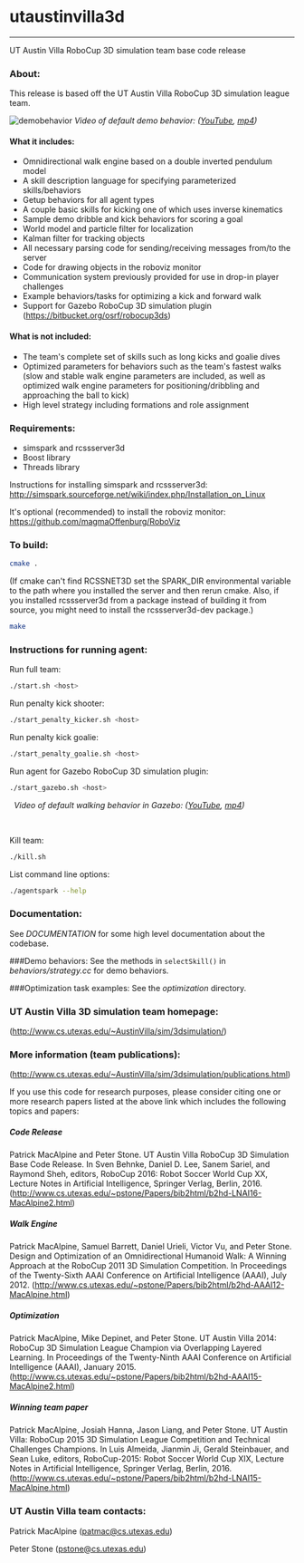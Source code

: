 # utaustinvilla3d
---
UT Austin Villa RoboCup 3D simulation team base code release

### About: 
This release is based off the UT Austin Villa RoboCup 3D simulation league team.  

![demobehavior](https://cloud.githubusercontent.com/assets/7802157/17454416/142ef6c4-5b5a-11e6-900d-7b4fe81beb79.png)
*Video of default demo behavior: ([YouTube](https://www.youtube.com/watch?v=b47enPRhFR4), [mp4](http://www.cs.utexas.edu/~AustinVilla/sim/3dsimulation/AustinVilla3DSimulationFiles/2016/videos/UTABaseCodeReleaseDemoBehavior.mp4))*

#### What it includes:
* Omnidirectional walk engine based on a double inverted pendulum model 
* A skill description language for specifying parameterized skills/behaviors
* Getup behaviors for all agent types
* A couple basic skills for kicking one of which uses inverse kinematics
* Sample demo dribble and kick behaviors for scoring a goal
* World model and particle filter for localization
* Kalman filter for tracking objects
* All necessary parsing code for sending/receiving messages from/to the server
* Code for drawing objects in the roboviz monitor
* Communication system previously provided for use in drop-in player challenges
* Example behaviors/tasks for optimizing a kick and forward walk
* Support for Gazebo RoboCup 3D simulation plugin (https://bitbucket.org/osrf/robocup3ds)

#### What is not included: 
* The team's complete set of skills such as long kicks and goalie dives
* Optimized parameters for behaviors such as the team's fastest walks (slow and stable walk engine parameters are included, as well as optimized walk engine parameters for positioning/dribbling and approaching the ball to kick)
* High level strategy including formations and role assignment


### Requirements:
* simspark and rcssserver3d
* Boost library
* Threads library

Instructions for installing simspark and rcssserver3d:
http://simspark.sourceforge.net/wiki/index.php/Installation_on_Linux

It's optional (recommended) to install the roboviz monitor:
https://github.com/magmaOffenburg/RoboViz


### To build:
```bash
cmake . 
```
 (If cmake can't find RCSSNET3D set the SPARK_DIR environmental variable to the path where you installed the server and then rerun cmake.  Also, if you installed rcssserver3d from a package instead of building it from source, you might need to install the rcssserver3d-dev package.)
 
```bash
make
```

### Instructions for running agent:
Run full team:
```bash
./start.sh <host>
```
Run penalty kick shooter:
```bash
./start_penalty_kicker.sh <host>
```
Run penalty kick goalie:
```bash
./start_penalty_goalie.sh <host>
```
Run agent for Gazebo RoboCup 3D simulation plugin:
```bash
./start_gazebo.sh <host>
```
&nbsp;&nbsp;*Video of default walking behavior in Gazebo: ([YouTube](https://www.youtube.com/watch?v=E3LTkFFt5eA), [mp4](http://www.cs.utexas.edu/~AustinVilla/sim/3dsimulation/AustinVilla3DSimulationFiles/2016/videos/GazeboWalk.mp4))*

&nbsp;

Kill team:
```bash
./kill.sh
```
List command line options:
```bash
./agentspark --help
```

### Documentation:
See *DOCUMENTATION* for some high level documentation about the codebase.


###Demo behaviors:
See the methods in `selectSkill()` in *behaviors/strategy.cc* for demo behaviors.


###Optimization task examples:
See the *optimization* directory.


### UT Austin Villa 3D simulation team homepage:
(http://www.cs.utexas.edu/~AustinVilla/sim/3dsimulation/)


### More information (team publications):
(http://www.cs.utexas.edu/~AustinVilla/sim/3dsimulation/publications.html)

If you use this code for research purposes, please consider citing one or more research papers listed at the above link which includes the following topics and papers:
##### Code Release
Patrick MacAlpine and Peter Stone. 
UT Austin Villa RoboCup 3D Simulation Base Code Release. 
In Sven Behnke, Daniel D. Lee, Sanem Sariel, and Raymond Sheh, editors, RoboCup 2016: Robot Soccer World Cup XX, Lecture Notes in Artificial Intelligence, Springer Verlag, Berlin, 2016.
(http://www.cs.utexas.edu/~pstone/Papers/bib2html/b2hd-LNAI16-MacAlpine2.html)

##### Walk Engine 
Patrick MacAlpine, Samuel Barrett, Daniel Urieli, Victor Vu, and Peter Stone. 
Design and Optimization of an Omnidirectional Humanoid Walk: A Winning Approach at the RoboCup 2011 3D Simulation Competition. 
In Proceedings of the Twenty-Sixth AAAI Conference on Artificial Intelligence (AAAI), July 2012.
(http://www.cs.utexas.edu/~pstone/Papers/bib2html/b2hd-AAAI12-MacAlpine.html)

##### Optimization 
Patrick MacAlpine, Mike Depinet, and Peter Stone. 
UT Austin Villa 2014: RoboCup 3D Simulation League Champion via Overlapping Layered Learning. 
In Proceedings of the Twenty-Ninth AAAI Conference on Artificial Intelligence (AAAI), January 2015.
(http://www.cs.utexas.edu/~pstone/Papers/bib2html/b2hd-AAAI15-MacAlpine2.html)

##### Winning team paper
Patrick MacAlpine, Josiah Hanna, Jason Liang, and Peter Stone. 
UT Austin Villa: RoboCup 2015 3D Simulation League Competition and Technical Challenges Champions. 
In Luis Almeida, Jianmin Ji, Gerald Steinbauer, and Sean Luke, editors, RoboCup-2015: Robot Soccer World Cup XIX, Lecture Notes in Artificial Intelligence, Springer Verlag, Berlin, 2016.
(http://www.cs.utexas.edu/~pstone/Papers/bib2html/b2hd-LNAI15-MacAlpine.html)


### UT Austin Villa team contacts:

Patrick MacAlpine (patmac@cs.utexas.edu)

Peter Stone (pstone@cs.utexas.edu)